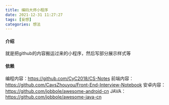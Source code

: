 ```yaml
---
title: 编码大师小程序
date: 2021-12-31 11:27:27
tags: [妄想]
categories: 想法
---
```


#### 介绍
就是把github的内容搬运过来的小程序，然后写部分展示样式等

#### 依赖
编程内容：https://github.com/CyC2018/CS-Notes
前端内容：https://github.com/CavsZhouyou/Front-End-Interview-Notebook
安卓内容：https://github.com/jobbole/awesome-android-cn
JAVA：https://github.com/jobbole/awesome-java-cn
